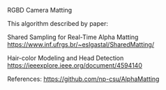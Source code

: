 RGBD Camera Matting 

This algorithm described by paper:

Shared Sampling for Real-Time Alpha Matting 
https://www.inf.ufrgs.br/~eslgastal/SharedMatting/

Hair-color Modeling and Head Detection
https://ieeexplore.ieee.org/document/4594140

References:
https://github.com/np-csu/AlphaMatting
